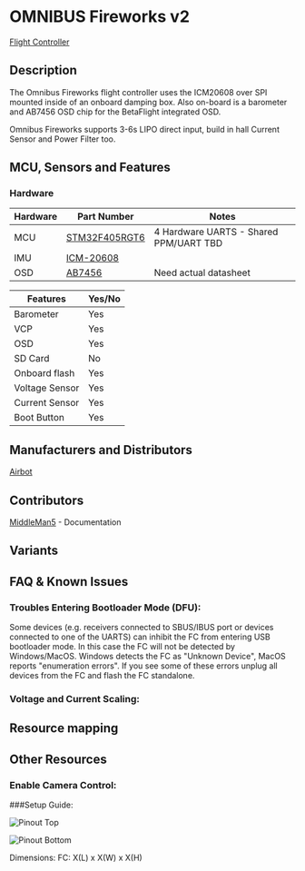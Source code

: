 # OMNIBUS Fireworks v2

[Flight Controller](https://imgur.com/BpeSasH)

## Description

The Omnibus Fireworks flight controller uses the ICM20608
over SPI mounted inside of an onboard damping box.
Also on-board is a barometer and AB7456 OSD chip for the BetaFlight integrated OSD.

Omnibus Fireworks supports 3-6s LIPO direct input, build in hall Current Sensor and Power Filter too.

## MCU, Sensors and Features

### Hardware

| Hardware      | Part Number   | Notes|
|---------------|---------------|------|
| MCU  | [STM32F405RGT6](http://www.mouser.com/ds/2/389/DM00037051-492832.pdf)  | 4 Hardware UARTS - Shared PPM/UART TBD|
| IMU  | [ICM-20608](https://store.invensense.com/datasheets/invensense/ICM-20608-G-ProductSpec-V1.pdf)        | |
| OSD  | [AB7456](https://www.unmannedtechshop.co.uk/micro-osd-v2-3-ab7456/)     | Need actual datasheet |


| Features | Yes/No |
|----------|--------|
| Barometer | Yes |
| VCP | Yes |
| OSD | Yes |
| SD Card | No |
| Onboard flash | Yes |
| Voltage Sensor | Yes |
| Current Sensor | Yes|
| Boot Button | Yes| 



## Manufacturers and Distributors

[Airbot](https://store.myairbot.com/omnibusfireworksv2.html)


## Contributors

[MiddleMan5](https://github.com/MiddleMan5) - Documentation

## Variants





## FAQ & Known Issues

### Troubles Entering Bootloader Mode (DFU):
Some devices (e.g. receivers connected to SBUS/IBUS port or devices connected to one of the UARTS) can inhibit the FC from entering USB bootloader mode. In this case the FC will not be detected by Windows/MacOS. Windows detects the FC as "Unknown Device", MacOS reports "enumeration errors". If you see some of these errors unplug all devices from the FC and flash the FC standalone.

### Voltage and Current Scaling:  
 


## Resource mapping

## Other Resources

### Enable Camera Control:

###Setup Guide:


![Pinout Top](https://ibb.co/eOPCNJ)


![Pinout Bottom](https://ibb.co/hmXhNJ)

Dimensions:
FC: X(L) x X(W) x X(H)
